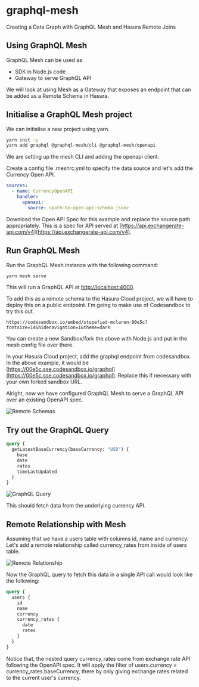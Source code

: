 # graphql-mesh

Creating a Data Graph with GraphQL Mesh and Hasura Remote Joins

## Using GraphQL Mesh

GraphQL Mesh can be used as

- SDK in Node.js code
- Gateway to serve GraphQL API

We will look at using Mesh as a Gateway that exposes an endpoint that can be added as a Remote Schema in Hasura.

## Initialise a GraphQL Mesh project

We can initialise a new project using yarn.

```bash
yarn init -y
yarn add graphql @graphql-mesh/cli @graphql-mesh/openapi
```

We are setting up the mesh CLI and adding the openapi client.

Create a config file .meshrc.yml to specify the data source and let's add the Currency Open API.

```yaml
sources:
  - name: CurrencyOpenAPI
    handler:
      openapi:
        source: <path-to-open-api-schema.json>
```

Download the Open API Spec for this example and replace the source path appropriately. This is a spec for API served at [https://api.exchangerate-api.com/v4](https://api.exchangerate-api.com/v4).

## Run GraphQL Mesh

Run the GraphQL Mesh instance with the following command:

```bash
yarn mesh serve
```

This will run a GraphQL API at [http://localhost:4000](http://localhost:4000).

To add this as a remote schema to the Hasura Cloud project, we will have to deploy this on a public endpoint. I'm going to make use of Codesandbox to try this out.

```
https://codesandbox.io/embed/stupefied-mclaren-00e5c?fontsize=14&hidenavigation=1&theme=dark
```

You can create a new Sandbox/fork the above with Node.js and put in the mesh config file over there.

In your Hasura Cloud project, add the graphql endpoint from codesandbox. In the above example, it would be [https://00e5c.sse.codesandbox.io/graphql](https://00e5c.sse.codesandbox.io/graphql). Replace this if necessary with your own forked sandbox URL.

Alright, now we have configured GraphQL Mesh to serve a GraphQL API over an existing OpenAPI spec.

![Remote Schemas](https://hasura.io/blog/content/images/2020/12/remote-schema-graphql-mesh.png)

## Try out the GraphQL Query

```graphql
query {
  getLatestBaseCurrency(baseCurrency: "USD") {
    base
    date
    rates
    timeLastUpdated
  }
}
```

![GraphQL Query](https://hasura.io/blog/content/images/2020/12/remote-schema-query.png)

This should fetch data from the underlying currency API.

## Remote Relationship with Mesh

Assuming that we have a users table with columns id, name and currency. Let's add a remote relationship called currency_rates from inside of users table.

![Remote Relationship](https://hasura.io/blog/content/images/2020/12/remote-schema-relationship.png)

Now the GraphQL query to fetch this data in a single API call would look like the following:

```graphql
query {
  users {
    id
    name
    currency
    currency_rates {
      date
      rates
    }
  }
}
```

Notice that, the nested query currency_rates come from exchange rate API following the OpenAPI spec. It will apply the filter of users.currency = currency_rates.baseCurrency, there by only giving exchange rates related to the current user's currency.
